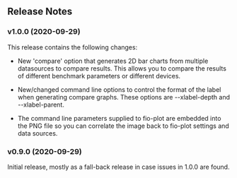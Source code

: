 ## Release Notes

### v1.0.0 (2020-09-29)

This release contains the following changes:

- New 'compare' option that generates 2D bar charts from multiple datasources to compare results. This allows you to compare the results of different benchmark parameters or different devices. 

- New/changed command line options to control the format of the label when generating compare graphs. These options are --xlabel-depth and --xlabel-parent. 

- The command line parameters supplied to fio-plot are embedded into the PNG file so you can correlate the image back to fio-plot settings and data sources.

### v0.9.0 (2020-09-29)

Initial release, mostly as a fall-back release in case issues in 1.0.0 are found.

